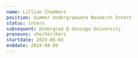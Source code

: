 ```yaml
---
name: Lillian Chambers
position: Summer Undergraduate Research Intern
status: intern
subsequent: Undergrad @ Gonzaga University
pronouns: she/her/hers
startdate: 2024-06-03
enddate: 2024-08-09
---
```

